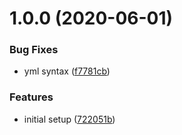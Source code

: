 # 1.0.0 (2020-06-01)


### Bug Fixes

* yml syntax ([f7781cb](https://github.com/flauc/semantic-releases-example/commit/f7781cbe209e0f080093b7c898466d4cf24f783b))


### Features

* initial setup ([722051b](https://github.com/flauc/semantic-releases-example/commit/722051bf6d48297dc15e72ea899aa78865abfe0a))
